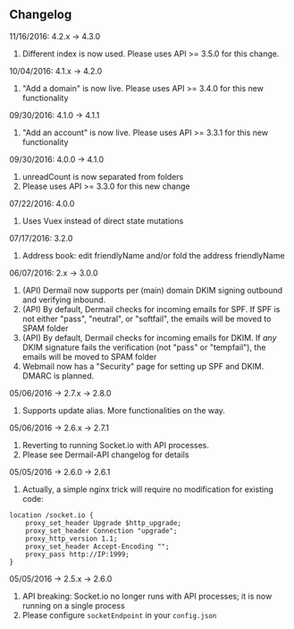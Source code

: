 ## Changelog

11/16/2016: 4.2.x -> 4.3.0
1. Different index is now used. Please uses API >= 3.5.0 for this change.

10/04/2016: 4.1.x -> 4.2.0
1. "Add a domain" is now live. Please uses API >= 3.4.0 for this new functionality

09/30/2016: 4.1.0 -> 4.1.1
1. "Add an account" is now live. Please uses API >= 3.3.1 for this new functionality

09/30/2016: 4.0.0 -> 4.1.0
1. unreadCount is now separated from folders
2. Please uses API >= 3.3.0 for this new change

07/22/2016: 4.0.0
1. Uses Vuex instead of direct state mutations

07/17/2016: 3.2.0
1. Address book: edit friendlyName and/or fold the address friendlyName

06/07/2016: 2.x -> 3.0.0
1. (API) Dermail now supports per (main) domain DKIM signing outbound and verifying inbound.
2. (API) By default, Dermail checks for incoming emails for SPF. If SPF is not either "pass", "neutral", or "softfail", the emails will be moved to SPAM folder
3. (API) By default, Dermail checks for incoming emails for DKIM. If *any* DKIM signature fails the verification (not "pass" or "tempfail"), the emails will be moved to SPAM folder
4. Webmail now has a "Security" page for setting up SPF and DKIM. DMARC is planned.

05/06/2016 -> 2.7.x -> 2.8.0
1. Supports update alias. More functionalities on the way.

05/06/2016 -> 2.6.x -> 2.7.1
1. Reverting to running Socket.io with API processes.
2. Please see Dermail-API changelog for details

05/05/2016 -> 2.6.0 -> 2.6.1
1. Actually, a simple nginx trick will require no modification for existing code:
```
location /socket.io {
	proxy_set_header Upgrade $http_upgrade;
	proxy_set_header Connection "upgrade";
	proxy_http_version 1.1;
	proxy_set_header Accept-Encoding "";
	proxy_pass http://IP:1999;
}
```

05/05/2016 -> 2.5.x -> 2.6.0
1. API breaking: Socket.io no longer runs with API processes; it is now running on a single process
2. Please configure `socketEndpoint` in your `config.json`
